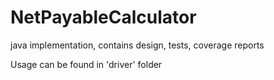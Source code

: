 # NetPayableCalculator
java implementation, contains design, tests, coverage reports

Usage can be found in 'driver' folder
